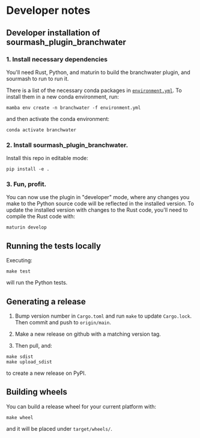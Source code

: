 # Developer notes

## Developer installation of sourmash_plugin_branchwater

### 1. Install necessary dependencies

You'll need Rust, Python, and maturin to build the branchwater plugin,
and sourmash to run to run it.

There is a list of the necessary conda packages in [`environment.yml`](../environment.yml).  To install them in a new conda environment, run:

```
mamba env create -n branchwater -f environment.yml
```

and then activate the conda environment:
```
conda activate branchwater
```

### 2. Install sourmash_plugin_branchwater.

Install this repo in editable mode:
```
pip install -e .
```

### 3. Fun, profit.

You can now use the plugin in "developer" mode, where any changes you make
to the Python source code will be reflected in the installed version. To
update the installed version with changes to the Rust code, you'll need to
compile the Rust code with:
```
maturin develop
```

## Running the tests locally

Executing:
```
make test
```
will run the Python tests.

## Generating a release

1. Bump version number in `Cargo.toml` and run `make` to update `Cargo.lock`.
Then commit and push to `origin/main`.

2. Make a new release on github with a matching version tag.

3. Then pull, and:

```
make sdist
make upload_sdist
```

to create a new release on PyPI.

## Building wheels

You can build a release wheel for your current platform with:
```
make wheel
```
and it will be placed under `target/wheels/`.

